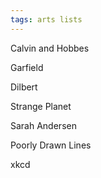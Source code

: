 ```yaml
---
tags: arts lists
---
```


 
Calvin and Hobbes

Garfield 

Dilbert

Strange Planet 

Sarah Andersen 

Poorly Drawn Lines

xkcd 
